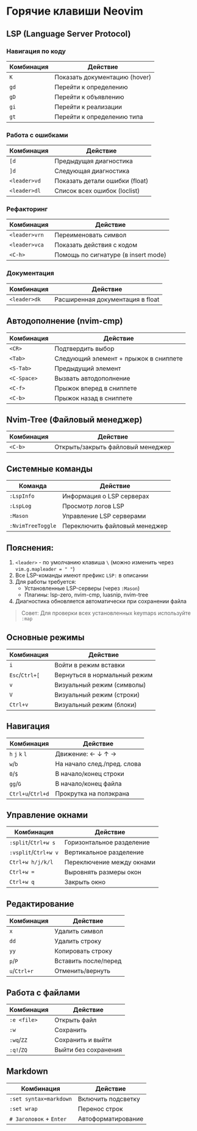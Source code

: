 # Горячие клавиши Neovim

## LSP (Language Server Protocol)

### Навигация по коду
| Комбинация | Действие                          |
|------------|-----------------------------------|
| `K`        | Показать документацию (hover)     |
| `gd`       | Перейти к определению             |
| `gD`       | Перейти к объявлению              |
| `gi`       | Перейти к реализации              |
| `gt`       | Перейти к определению типа        |

### Работа с ошибками
| Комбинация    | Действие                          |
|---------------|-----------------------------------|
| `[d`          | Предыдущая диагностика           |
| `]d`          | Следующая диагностика            |
| `<leader>vd`  | Показать детали ошибки (float)    |
| `<leader>dl`  | Список всех ошибок (loclist)      |

### Рефакторинг
| Комбинация    | Действие                          |
|---------------|-----------------------------------|
| `<leader>vrn` | Переименовать символ              |
| `<leader>vca` | Показать действия с кодом         |
| `<C-h>`       | Помощь по сигнатуре (в insert mode)|

### Документация
| Комбинация    | Действие                          |
|---------------|-----------------------------------|
| `<leader>dk`  | Расширенная документация в float  |

## Автодополнение (nvim-cmp)

| Комбинация    | Действие                          |
|---------------|-----------------------------------|
| `<CR>`        | Подтвердить выбор                 |
| `<Tab>`       | Следующий элемент + прыжок в сниппете |
| `<S-Tab>`     | Предыдущий элемент                |
| `<C-Space>`   | Вызвать автодополнение            |
| `<C-f>`       | Прыжок вперед в сниппете          |
| `<C-b>`       | Прыжок назад в сниппете           |

## Nvim-Tree (Файловый менеджер)

| Комбинация | Действие                          |
|------------|-----------------------------------|
| `<C-b>`    | Открыть/закрыть файловый менеджер |

## Системные команды

| Команда              | Действие                      |
|----------------------|-------------------------------|
| `:LspInfo`          | Информация о LSP серверах     |
| `:LspLog`           | Просмотр логов LSP            |
| `:Mason`            | Управление LSP серверами      |
| `:NvimTreeToggle`   | Переключить файловый менеджер |

## Пояснения:
1. `<leader>` - по умолчанию клавиша `\` (можно изменить через `vim.g.mapleader = " "`)
2. Все LSP-команды имеют префикс `LSP:` в описании
3. Для работы требуется:
   - Установленные LSP-серверы (через `:Mason`)
   - Плагины: lsp-zero, nvim-cmp, luasnip, nvim-tree
4. Диагностика обновляется автоматически при сохранении файла

> Совет: Для проверки всех установленных keymaps используйте `:map`

## Основные режимы
| Комбинация       | Действие                          |
|------------------|-----------------------------------|
| `i`              | Войти в режим вставки             |
| `Esc`/`Ctrl+[`   | Вернуться в нормальный режим      |
| `v`              | Визуальный режим (символы)        |
| `V`              | Визуальный режим (строки)         |
| `Ctrl+v`         | Визуальный режим (блоки)         |

## Навигация
| Комбинация       | Действие                          |
|------------------|-----------------------------------|
| `h` `j` `k` `l`  | Движение: ← ↓ ↑ →                 |
| `w`/`b`          | На начало след./пред. слова       |
| `0`/`$`          | В начало/конец строки             |
| `gg`/`G`         | В начало/конец файла              |
| `Ctrl+u`/`Ctrl+d`| Прокрутка на полэкрана            |

## Управление окнами
| Комбинация          | Действие                     |
|---------------------|------------------------------|
| `:split`/`Ctrl+w s` | Горизонтальное разделение    |
| `:vsplit`/`Ctrl+w v`| Вертикальное разделение      |
| `Ctrl+w h/j/k/l`    | Переключение между окнами    |
| `Ctrl+w =`          | Выровнять размеры окон       |
| `Ctrl+w q`          | Закрыть окно                |

## Редактирование
| Комбинация | Действие                     |
|------------|------------------------------|
| `x`        | Удалить символ               |
| `dd`       | Удалить строку               |
| `yy`       | Копировать строку            |
| `p`/`P`    | Вставить после/перед         |
| `u`/`Ctrl+r` | Отменить/вернуть          |

## Работа с файлами
| Комбинация    | Действие                    |
|---------------|-----------------------------|
| `:e <file>`   | Открыть файл                |
| `:w`          | Сохранить                   |
| `:wq`/`ZZ`    | Сохранить и выйти           |
| `:q!`/`ZQ`    | Выйти без сохранения        |

## Markdown
| Комбинация               | Действие                    |
|--------------------------|-----------------------------|
| `:set syntax=markdown`   | Включить подсветку          |
| `:set wrap`              | Перенос строк               |
| `# Заголовок` + `Enter`  | Автоформатирование          |

